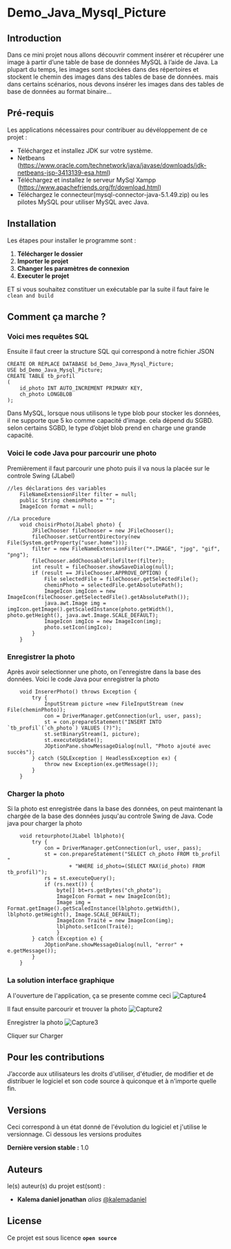 # Demo_Java_Mysql_Picture
## Introduction 

Dans ce mini projet nous allons découvrir comment insérer et récupérer une image à partir d’une table de base de données MySQL à l’aide de Java. La plupart du temps, les images sont stockées dans des répertoires et stockent le chemin des images dans des tables de base de données. mais dans certains scénarios, nous devons insérer les images dans des tables de base de données au format binaire...

## Pré-requis

Les applications nécessaires pour contribuer au dévéloppement de ce projet :

- Téléchargez et installez JDK sur votre système.
- Netbeans (https://www.oracle.com/technetwork/java/javase/downloads/jdk-netbeans-jsp-3413139-esa.html)
- Téléchargez et installez le serveur MySql Xampp (https://www.apachefriends.org/fr/download.html)
- Téléchargez le connecteur(mysql-connector-java-5.1.49.zip) ou les pilotes MySQL pour utiliser MySQL avec Java.

## Installation

Les étapes pour installer le programme sont :

1. **Télécharger le dossier**
2. **Importer le projet**
3. **Changer les paramètres de connexion** 
4. **Executer le projet**

ET si vous souhaitez constituer un exécutable par la suite il faut faire le ``clean and build ``

## Comment ça marche ?


### Voici mes requêtes SQL 

Ensuite il faut creer la structure SQL qui correspond à notre fichier JSON

```
CREATE OR REPLACE DATABASE bd_Demo_Java_Mysql_Picture;
USE bd_Demo_Java_Mysql_Picture;
CREATE TABLE tb_profil 
(
    id_photo INT AUTO_INCREMENT PRIMARY KEY,
    ch_photo LONGBLOB
);

```
Dans MySQL, lorsque nous utilisons le type blob pour stocker les données, il ne supporte que 5 ko comme capacité d’image. cela dépend du SGBD. selon certains SGBD, le type d’objet blob prend en charge une grande capacité.

### Voici le code Java pour parcourir une photo

Premièrement il faut parcourir une photo puis il va nous la placée sur le controle Swing (JLabel)

```
//les déclarations des variables
    FileNameExtensionFilter filter = null;
    public String cheminPhoto = "";
    ImageIcon format = null;

//La procedure 
    void choisirPhoto(JLabel photo) {
        JFileChooser fileChooser = new JFileChooser();
        fileChooser.setCurrentDirectory(new File(System.getProperty("user.home")));
        filter = new FileNameExtensionFilter("*.IMAGE", "jpg", "gif", "png");
        fileChooser.addChoosableFileFilter(filter);
        int result = fileChooser.showSaveDialog(null);
        if (result == JFileChooser.APPROVE_OPTION) {
            File selectedFile = fileChooser.getSelectedFile();
            cheminPhoto = selectedFile.getAbsolutePath();
            ImageIcon imgIcon = new ImageIcon(fileChooser.getSelectedFile().getAbsolutePath());
            java.awt.Image img = imgIcon.getImage().getScaledInstance(photo.getWidth(), photo.getHeight(), java.awt.Image.SCALE_DEFAULT);
            ImageIcon imgIco = new ImageIcon(img);
            photo.setIcon(imgIco);
        }
    }

```

### Enregistrer la photo 

Après avoir selectionner une photo, on l'enregistre dans la base des données. Voici le code Java pour enregistrer la photo 

```
    void InsererPhoto() throws Exception {
        try {
            InputStream picture =new FileInputStream (new File(cheminPhoto));
            con = DriverManager.getConnection(url, user, pass);
            st = con.prepareStatement("INSERT INTO `tb_profil`(`ch_photo`) VALUES (?)");
            st.setBinaryStream(1, picture);
            st.executeUpdate();
            JOptionPane.showMessageDialog(null, "Photo ajouté avec succès");
        } catch (SQLException | HeadlessException ex) {
            throw new Exception(ex.getMessage());
        }
    }
```

### Charger la photo 

Si la photo est enregistrée dans la base des données, on peut maintenant la chargée de la base des données jusqu'au controle Swing de Java. Code java pour charger la photo

```
    void retourphoto(JLabel lblphoto){
        try {
            con = DriverManager.getConnection(url, user, pass);
            st = con.prepareStatement("SELECT ch_photo FROM tb_profil "
                    + "WHERE id_photo=(SELECT MAX(id_photo) FROM tb_profil)");
            rs = st.executeQuery();
            if (rs.next()) {
                byte[] bt=rs.getBytes("ch_photo");
                ImageIcon Format = new ImageIcon(bt);
                Image img = Format.getImage().getScaledInstance(lblphoto.getWidth(), lblphoto.getHeight(), Image.SCALE_DEFAULT);
                ImageIcon Traité = new ImageIcon(img);
                lblphoto.setIcon(Traité);
                }
        } catch (Exception e) {
            JOptionPane.showMessageDialog(null, "error" + e.getMessage());
        }
    }
```

### La solution interface graphique

A l'ouverture de l'application, ça se presente comme ceci
![Capture4](https://user-images.githubusercontent.com/51014164/158351501-c99f23f9-41a4-4d57-88e8-553811399058.JPG)

Il faut ensuite parcourir et trouver la photo
![Capture2](https://user-images.githubusercontent.com/51014164/158352025-6ea80ea8-248f-46cd-8f8e-d9012f5994b5.JPG)

Enregistrer la photo
![Capture3](https://user-images.githubusercontent.com/51014164/158352119-d7934bc8-1da0-4cb9-878f-dd1395fd15aa.JPG)


Cliquer sur Charger


## Pour les contributions

J’accorde aux utilisateurs les droits d'utiliser, d'étudier, de modifier et de distribuer le logiciel et son code source à quiconque et à n'importe quelle fin.

## Versions
Ceci correspond à un état donné de l'évolution du logiciel et j'utilise le versionnage. Ci dessous les versions produites

**Dernière version stable :** 1.0

## Auteurs
le(s) auteur(s) du projet est(sont) :
* **Kalema daniel jonathan** _alias_ [@kalemadaniel](https://github.com/kalemadaniel)

## License

Ce projet est sous licence **``open source``** 
